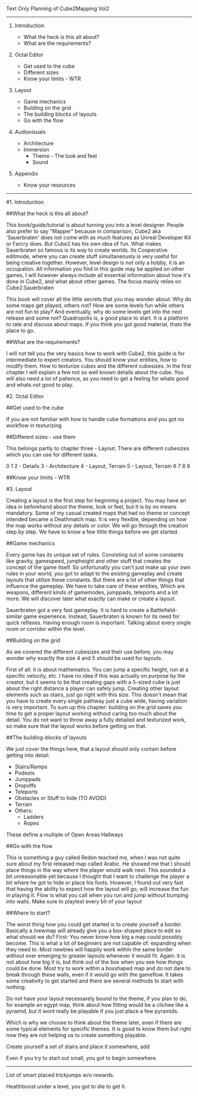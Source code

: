 
Text Only Planning of Cube2Mapping Vol2

-----------------------------


1. Introduction
    * What the heck is this all about?
    * What are the requirements?


2. Octal Editor
    * Get used to the cube
    * Different sizes
    * Know your limits - WTR

3. Layout
    * Game mechanics
    * Building on the grid
    * The building blocks of layouts
    * Go with the flow

4. Audiovisuals
    * Architecture
    * Immersion
        * Theme - The look and feel
        * Sound

5. Appendix
    * Know your resources


-----------------------------

#1. Introduction

##What the heck is this all about?

This book/guide/tutorial is about turning you into a level designer. People also prefer to say "Mapper" because in comparison, Cube2 aka 'Sauerbraten' does not come with as much features as Unreal Developer Kit or Farcry does. But Cube2 has his own idea of fun. What makes Sauerbraten so famous is its way to create worlds. Its Cooperative editmode, where you can create stuff simultaneously is very useful for being creative together. However, level design is not only a hobby, it is an occupation. All information you find in this guide may be applied on other games, I will however always include all essential information about how it's done in Cube2, and what about other games. The focus mainly relies on Cube2:Sauerbraten

This book will cover all the little secrets that you may wonder about: Why do some maps get played, others not? How are some levels fun while others are not fun to play? And eventually, why do some levels get into the next release and some not? Quadropolis is, a good place to start. It is a platform to rate and discuss about maps. If you think you got good material, thats the place to go.

##What are the requirements?

I will not tell you the very basics how to work with Cube2, this guide is for intermediate to expert creators. You should know your entities, how to modify them. How to texturize cubes and the different cubesizes. In the first chapter I will explain a few not so well known details about the cube. You will also need a lot of patience, as you need to get a feeling for whats good and whats not good to play.

#2. Octal Editor 

##Get used to the cube

If you are not familiar with how to handle cube formations and you got no workflow in texturizing

##Different sizes - use them

This belongs partly to chapter three - Layout.
There are different cubesizes which you can use for different tasks.

0
1
2 - Details
3 - Architecture
4 - Layout, Terrain
5 - Layout, Terrain
6
7
8
9

##Know your limits - WTR

#3. Layout

Creating a layout is the first step for beginning a project. You may have an idea in beforehand about the theme, look or feel, but it is by no means mandatory.
Some of my casual created maps that had no theme or concept intended became a Deathmatch map. It is very flexible, depending on how the map works without any details or color. We will go through the creation step by step. We have to know a few little things before we get started.

##Game mechanics

Every game has its unique set of rules. Consisting out of some constants like gravity, gamespeed, jumpheight and other stuff that creates the concept of the game itself. So unfortunatly you can't just make up your own rules in your world, you got to adapt to the existing gameplay and create layouts that utilize these constants. But there are a lot of other things that influence the gameplay. We have to take care of these entities, Which are weapons, different kinds of gamemodes, jumppads, teleports and a lot more. We will discover later what exactly can make or create a layout.  

Sauerbraten got a very fast gameplay. It is hard to create a Battlefield-similar game experience. Instead, Sauerbraten is known for its need for quick reflexes. Having enough room is important. Talking about every single room or corridor within the level.

##Building on the grid

As we covered the different cubesizes and their use before, you may wonder why exactly the size 4 and 5 should be used for layouts.

First of all: it is about mathematics. You can jump a specific height, run at a specific velocity, etc. I have no idea if this was actually on purpose by the creator, but it seems to be that creating gaps with a 5-sized cube is just about the right distance a player can safely jump. Creating other layout elements such as stairs, just go right with this size. This doesn't mean that you have to create every single pathway just a cube wide, having variation is very important. To sum up this chapter: building on the grid saves you time to get a proper layout working without caring too much about the detail. You do not want to throw away a fully detailed and texturized work, so make sure that the layout works before getting on that.

##The building-blocks of layouts 

We just cover the things here, that a layout should only contain before getting into detail.

* Stairs/Ramps
* Podests
* Jumppads
* Dropoffs
* Teleports
* Obstacles or Stuff to hide (TO AVOID)
* Terrain
* Others: 
    * Ladders
    * Ropes 

These define a multiple of 
Open Areas
Hallways

##Go with the flow

This is something a guy called Redon teached me, when I was not quite sure about my first released map called Arabic.
He showed me that I should place things in the way where the player would walk next. This sounded a bit unreasonable yet because I thought that I want to challenge the player a bit where he got to hide or place his foots. However, I found out very fast that having the ability to expect how the layout will go, will increase the fun in playing it. Flow is what you call when you run and jump without bumping into walls. Make sure to playtest every bit of your layout 

##Where to start?

The worst thing how you could get started is to create yourself a border. Basically a /newmap will already give you a box-shaped place to edit so what should we do? First: You never know how big a map could possibly become. This is what a lot of beginners are not capable of: expanding when they need to. Most newbies will happily work within the same border without ever emerging to greater layouts whenever it would fit. Again: it is not about how big it is, but think out of the box when you see how things could be done. Most try to work within a boxshaped map and do not dare to break through these walls, even if it would go with the gameflow. It takes some creativity to get started and there are several methods to start with nothing.

Do not have your layout necessarely bound to the theme, if you plan to do, for example an egypt map, think about how fitting would be a clichee like a pyramid, but it wont really be playable if you just place a few pyramids.

Which is why we choose to think about the theme later, even if there are some typical elements for specific themes. It is good to know them but right now they are not helping us to create something playable.

Create yourself a set of stairs and place it somewhere, add

Even if you try to start out small, you got to begin somewhere. 


---
List of smart placed trickjumps w/o rewards.

Healthboost under a level, you got to die to get it.
